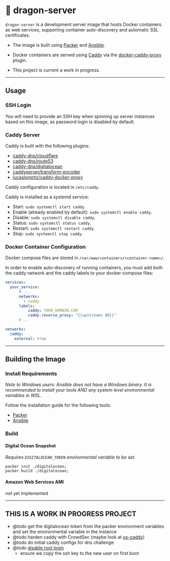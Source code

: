 # 🐲 dragon-server

`dragon-server` is a development server image that hosts Docker containers as
web services, supporting container auto-discovery and automatic SSL certificates.

- The image is built using [Packer](https://www.packer.io/) and [Ansible](https://docs.ansible.com/).

- Docker containers are served using [Caddy](https://caddyserver.com/) via the
[docker-caddy-proxy](https://github.com/lucaslorentz/caddy-docker-proxy) plugin.

- This project is current a work in progress.

---

## Usage

### SSH Login
You will need to provide an SSH key when spinning up server
  instances based on this image, as password login is disabled by default.

### Caddy Server

Caddy is built with the following plugins:

- [caddy-dns/cloudflare](https://github.com/caddy-dns/cloudflare)
- [caddy-dns/route53](https://github.com/caddy-dns/route53)
- [caddy-dns/digitalocean](https://github.com/caddy-dns/digitalocean)
- [caddyserver/transform-encoder](https://github.com/caddyserver/transform-encoder)
- [lucaslorentz/caddy-docker-proxy](https://github.com/lucaslorentz/caddy-docker-proxy/plugin/v2)

Caddy configuration is located in `/etc/caddy`.

Caddy is installed as a systemd service:

- Start: `sudo systemctl start caddy`.
- Enable (already enabled by default): `sudo systemctl enable caddy`.
- Disable: `sudo systemctl disable caddy`.
- Status: `sudo systemctl status caddy`.
- Restart: `sudo systemctl restart caddy`.
- Stop: `sudo systemctl stop caddy`.

### Docker Container Configuration

Docker compose files are stored in `/var/www/containers/<container-name>/`.

In order to enable auto-discovery of running containers, you must add both
the caddy network and the caddy labels to your docker-compose files:

```yaml
services:
  your_service:
      # ...
      networks:
        - caddy
      labels:
          caddy: YOUR_DOMAIN.COM
          caddy.reverse_proxy: "{{upstreams 80}}"
      # ...

networks:
  caddy:
    external: true
```

---

## Building the Image

### Install Requirements
*Note to Windows users: Ansible does not have a Windows binary. It is
recommended to install your tools AND any system level environmental variables
in WSL.*

Follow the installation guide for the following tools:

- [Packer](https://developer.hashicorp.com/packer/tutorials/docker-get-started/get-started-install-cli)
- [Ansible](https://docs.ansible.com/ansible/latest/installation_guide/intro_installation.html)

### Build

#### Digital Ocean Snapshot
*Requires `DIGITALOCEAN_TOKEN` environmental variable to be set.*

```shell
packer init ./digitalocean;
packer build ./digitalocean;
```

#### Amazon Web Services AMI

not yet implemented

---

## THIS IS A WORK IN PROGRESS PROJECT

- @todo get the digitalocean token from the packer environment variables and set the environmental variable in the instance
- @todo harden caddy with CrowdSec (maybe look at [os-caddy](https://docs.opnsense.org/manual/how-tos/caddy.html))
- @todo do initial caddy configs for dns challenge
- @todo [disable root login](https://www.digitalocean.com/community/tutorials/how-to-disable-root-login-on-ubuntu-20-04)
  - ensure we copy the ssh key to the new user on first boot
